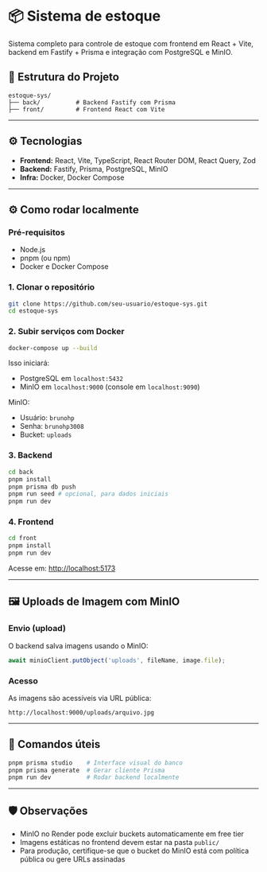 # 📦 Sistema de estoque

Sistema completo para controle de estoque com frontend em React + Vite, backend em Fastify + Prisma e integração com PostgreSQL e MinIO.

## 📁 Estrutura do Projeto

```
estoque-sys/
├── back/          # Backend Fastify com Prisma
├── front/         # Frontend React com Vite
```

---

## ⚙️ Tecnologias

- **Frontend:** React, Vite, TypeScript, React Router DOM, React Query, Zod
- **Backend:** Fastify, Prisma, PostgreSQL, MinIO
- **Infra:** Docker, Docker Compose

---

## ⚙️ Como rodar localmente

### Pré-requisitos

- Node.js
- pnpm (ou npm)
- Docker e Docker Compose

### 1. Clonar o repositório

```bash
git clone https://github.com/seu-usuario/estoque-sys.git
cd estoque-sys
```

### 2. Subir serviços com Docker

```bash
docker-compose up --build
```

Isso iniciará:

- PostgreSQL em `localhost:5432`
- MinIO em `localhost:9000` (console em `localhost:9090`)

MinIO:

- Usuário: `brunohp`
- Senha: `brunohp3008`
- Bucket: `uploads`

### 3. Backend

```bash
cd back
pnpm install
pnpm prisma db push
pnpm run seed # opcional, para dados iniciais
pnpm run dev
```

### 4. Frontend

```bash
cd front
pnpm install
pnpm run dev
```

Acesse em: [http://localhost:5173](http://localhost:5173)

---

## 🖼️ Uploads de Imagem com MinIO

### Envio (upload)

O backend salva imagens usando o MinIO:

```ts
await minioClient.putObject('uploads', fileName, image.file);
```

### Acesso

As imagens são acessíveis via URL pública:

```
http://localhost:9000/uploads/arquivo.jpg
```

---

## 🥪 Comandos úteis

```bash
pnpm prisma studio    # Interface visual do banco
pnpm prisma generate  # Gerar cliente Prisma
pnpm run dev          # Rodar backend localmente
```

---

## 🛡️ Observações

- MinIO no Render pode excluir buckets automaticamente em free tier
- Imagens estáticas no frontend devem estar na pasta `public/`
- Para produção, certifique-se que o bucket do MinIO está com política pública ou gere URLs assinadas
